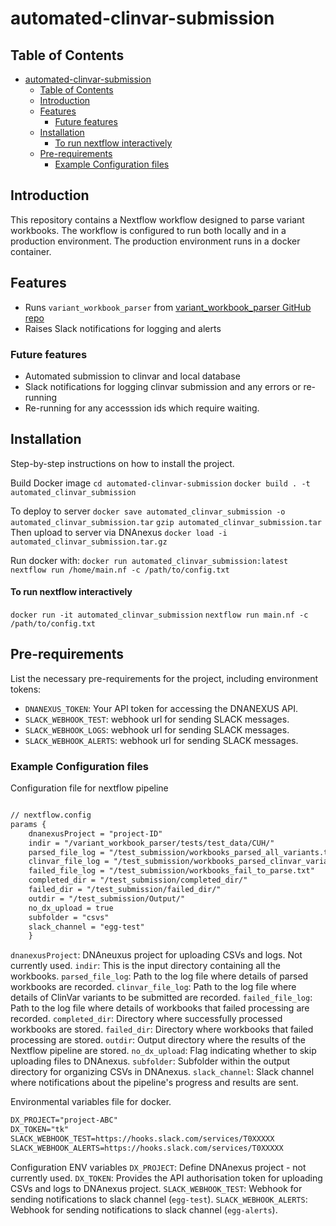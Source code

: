 # automated-clinvar-submission

## Table of Contents

- [automated-clinvar-submission](#automated-clinvar-submission)
  - [Table of Contents](#table-of-contents)
  - [Introduction](#introduction)
  - [Features](#features)
    - [Future features](#future-features)
  - [Installation](#installation)
      - [To run nextflow interactively](#to-run-nextflow-interactively)
  - [Pre-requirements](#pre-requirements)
    - [Example Configuration files](#example-configuration-files)

## Introduction

This repository contains a Nextflow workflow designed to parse variant workbooks.
The workflow is configured to run both locally and in a production environment.
The production environment runs in a docker container.

## Features

- Runs `variant_workbook_parser` from [variant_workbook_parser GitHub repo](https://github.com/eastgenomics/variant_workbook_parser)
- Raises Slack notifications for logging and alerts

### Future features

- Automated submission to clinvar and local database
- Slack notifications for logging clinvar submission and any errors or re-running
- Re-running for any accesssion ids which require waiting.


## Installation
Step-by-step instructions on how to install the project.

Build Docker image
`cd automated-clinvar-submission`
`docker build . -t automated_clinvar_submission`

To deploy to server
`docker save automated_clinvar_submission -o automated_clinvar_submission.tar`
`gzip automated_clinvar_submission.tar`
Then upload to server via DNAnexus
`docker load -i automated_clinvar_submission.tar.gz`

Run docker with:
`docker run automated_clinvar_submission:latest nextflow run /home/main.nf -c /path/to/config.txt`

#### To run nextflow interactively
`docker run -it automated_clinvar_submission`
`nextflow run main.nf -c /path/to/config.txt`


## Pre-requirements
List the necessary pre-requirements for the project, including environment tokens:
- `DNANEXUS_TOKEN`: Your API token for accessing the DNANEXUS API.
- `SLACK_WEBHOOK_TEST`: webhook url for sending SLACK messages.
- `SLACK_WEBHOOK_LOGS`: webhook url for sending SLACK messages.
- `SLACK_WEBHOOK_ALERTS`: webhook url for sending SLACK messages.

### Example Configuration files
Configuration file for nextflow pipeline

```txt

// nextflow.config
params {
    dnanexusProject = "project-ID"
    indir = "/variant_workbook_parser/tests/test_data/CUH/"
    parsed_file_log = "/test_submission/workbooks_parsed_all_variants.txt"
    clinvar_file_log = "/test_submission/workbooks_parsed_clinvar_variants.txt"
    failed_file_log = "/test_submission/workbooks_fail_to_parse.txt"
    completed_dir = "/test_submission/completed_dir/"
    failed_dir = "/test_submission/failed_dir/"
    outdir = "/test_submission/Output/"
    no_dx_upload = true
    subfolder = "csvs"
    slack_channel = "egg-test"
    }

```

`dnanexusProject`: DNAneuxus project for uploading CSVs and logs. Not currently used.
`indir`: This is the input directory containing all the workbooks.
`parsed_file_log`: Path to the log file where details of parsed workbooks are recorded.
`clinvar_file_log`: Path to the log file where details of ClinVar variants to be submitted are recorded.
`failed_file_log`: Path to the log file where details of workbooks that failed processing are recorded.
`completed_dir`: Directory where successfully processed workbooks are stored.
`failed_dir`: Directory where workbooks that failed processing are stored.
`outdir`: Output directory where the results of the Nextflow pipeline are stored.
`no_dx_upload`: Flag indicating whether to skip uploading files to DNAnexus.
`subfolder`: Subfolder within the output directory for organizing CSVs in DNAnexus.
`slack_channel`: Slack channel where notifications about the pipeline's progress and results are sent.

Environmental variables file for docker.
``` txt
DX_PROJECT="project-ABC"
DX_TOKEN="tk"
SLACK_WEBHOOK_TEST=https://hooks.slack.com/services/T0XXXXX
SLACK_WEBHOOK_ALERTS=https://hooks.slack.com/services/T0XXXXX
```

Configuration ENV variables
`DX_PROJECT`: Define DNAnexus project - not currently used.
`DX_TOKEN`: Provides the API authorisation token for uploading CSVs and logs to DNAnexus project.
`SLACK_WEBHOOK_TEST`: Webhook for sending notifications to slack channel (`egg-test`).
`SLACK_WEBHOOK_ALERTS`: Webhook for sending notifications to slack channel (`egg-alerts`).
